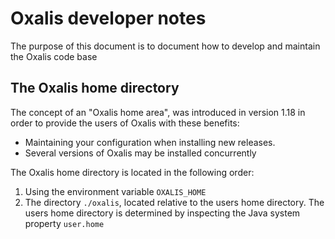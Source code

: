 # Oxalis developer notes

The purpose of this document is to document how to develop and maintain the Oxalis code base

## The Oxalis home directory

The concept of an "Oxalis home area", was introduced in version 1.18 in order to provide the users of Oxalis with these benefits:

* Maintaining your configuration when installing new releases.
* Several versions of Oxalis may be installed concurrently

The Oxalis home directory is located in the following order:

1. Using the environment variable `OXALIS_HOME`
1. The directory `./oxalis`, located relative to the users home directory. The users home directory is determined by
  inspecting the Java system property `user.home`
